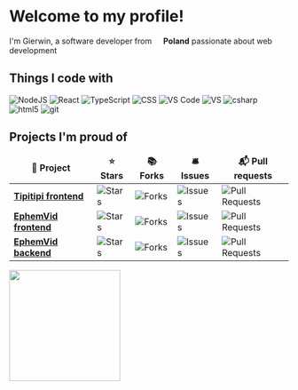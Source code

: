 <h1>Welcome to my profile!</h1>

<p>
I'm Gierwin, a software developer from <img src="https://cdn-icons-png.flaticon.com/512/197/197529.png" width="13"/> <b>Poland</b> passionate about web 
development 
</p>
<h2>Things I code with</h3>
<p>
    <img alt="NodeJS" src="https://img.shields.io/badge/NodeJS-black?logo=nodedotjs" />
    <img alt="React" src="https://img.shields.io/badge/-React-45b8d8?style=flat-square&logo=react&logoColor=white" />
    <img alt="TypeScript" src="https://img.shields.io/badge/-TypeScript-007ACC?style=flat-square&logo=typescript&logoColor=white" />
    <img alt="CSS" src="https://img.shields.io/badge/CSS-1572B6?logo=css3&logoColor=ffffff" />
    <img alt="VS Code" src="https://img.shields.io/badge/-Visual%20Studio%20Code-007acc?style=flat-square&logo=visualstudiocode&logoColor=white">
    <img alt="VS" src="https://img.shields.io/badge/Visual%20Studio-9B4993" />
    <img alt="csharp" src="https://img.shields.io/badge/C%23-682876" />
    <img alt="html5" src="https://img.shields.io/badge/-HTML5-E34F26?style=flat-square&logo=html5&logoColor=white" />
    <img alt="git" src="https://img.shields.io/badge/-Git-F05032?style=flat-square&logo=git&logoColor=white" />
    
</p>

<!-- Other potentially useful stuff -<!-- <img alt="github actions" src="https://img.shields.io/badge/-Github_Actions-2088FF?style=flat-square&logo=github-actions&logoColor=white" /> - <!-- <img alt="NestJs" src="https://img.shields.io/badge/-NestJs-ea2845?style=flat-square&logo=nestjs&logoColor=white" /> -<!-- <img alt="angular" src="https://img.shields.io/badge/-Angular-DD0031?style=flat-square&logo=angular&logoColor=white" /> -
 <!-- <img alt="npm" src="https://img.shields.io/badge/-NPM-CB3837?style=flat-square&logo=npm&logoColor=white" /> 
 -<!-- <img alt="html5" src="https://img.shields.io/badge/-HTML5-E34F26?style=flat-square&logo=html5&logoColor=white" /> - <!-- <img alt="Brave browser" src="https://img.shields.io/badge/-Brave_Browser-FB542B?style=flat-square&logo=brave&logoColor=white" /> -<!-- <img alt="Rollup" src="https://img.shields.io/badge/-Rollup-EC4A3F?style=flat-square&logo=rollup.js&logoColor=white" /> - <!-- <img alt="d3js" src="https://img.shields.io/badge/-D3.js-F9A03C?style=flat-square&logo=d3.js&logoColor=white" /> -<!-- <img alt="Prettier" src="https://img.shields.io/badge/-Prettier-F7B93E?style=flat-square&logo=prettier&logoColor=white" /> - <!-- <img alt="MongoDB" src="https://img.shields.io/badge/-MongoDB-13aa52?style=flat-square&logo=mongodb&logoColor=white" /> -<!-- <img alt="Apollo" src="https://img.shields.io/badge/-Apollo%20GraphQL-311C87?style=flat-square&logo=apollo-graphql&logoColor=white" /> - <!-- <img alt="Heroku" src="https://img.shields.io/badge/-Heroku-430098?style=flat-square&logo=heroku&logoColor=white" /> -<!-- <img alt="redux" src="https://img.shields.io/badge/-Redux-764ABC?style=flat-square&logo=redux&logoColor=white" /> - <!-- <img alt="ReactiveX" src="https://img.shields.io/badge/-RxJs-B7178C?style=flat-square&logo=reactivex&logoColor=white" /> -<!-- <img alt="GraphQL" src="https://img.shields.io/badge/-GraphQL-E10098?style=flat-square&logo=graphql&logoColor=white" /> - <!-- <img alt="Sass" src="https://img.shields.io/badge/-Sass-CC6699?style=flat-square&logo=sass&logoColor=white" /> -<!-- <img alt="Styled Components" src="https://img.shields.io/badge/-Styled_Components-db7092?style=flat-square&logo=styled-components&logoColor=white" /> - <!-- <img alt="React" src="https://img.shields.io/badge/-React-45b8d8?style=flat-square&logo=react&logoColor=white" /> -<!-- <img alt="Webpack" src="https://img.shields.io/badge/-Webpack-8DD6F9?style=flat-square&logo=webpack&logoColor=white" /> - <!-- <img alt="Google Cloud Platform" src="https://img.shields.io/badge/-Google_Cloud_Platform-1a73e8?style=flat-square&logo=google-cloud&logoColor=white" /> -->

<h2>Projects I'm proud of</h3>
<table>
<thead align="center">
<tr border: none;>
<td><b>🎁 Project</b></td>
<td><b>⭐ Stars</b></td>
<td><b>📚 Forks</b></td>
<td><b>🛎 Issues</b></td>
<td><b>📬 Pull requests</b></td>
</tr>
</thead>
<tbody>
<tr>
<td><a href="https://github.com/Gierwont/tipitipi-frontend"><b>Tipitipi frontend</b></a></td>
<td><img alt="Stars" src="https://img.shields.io/github/stars/Gierwont/tipitipi-frontend?style=flat-square&labelColor=343b41"/></td>
<td><img alt="Forks" src="https://img.shields.io/github/forks/Gierwont/tipitipi-frontend?style=flat-square&labelColor=343b41"/></td>
<td><img alt="Issues" src="https://img.shields.io/github/issues/Gierwont/tipitipi-frontend?style=flat-square&labelColor=343b41"/></td>
<td><img alt="Pull Requests" src="https://img.shields.io/github/issues-pr/Gierwont/tipitipi-frontend?style=flat-square&labelColor=343b41"/></td>
</tr>
<tr>
<td><a href="https://github.com/Gierwont/ephemvid-frontend"><b>EphemVid frontend</b></a></td>
<td><img alt="Stars" src="https://img.shields.io/github/stars/Gierwont/ephemvid-frontend?style=flat-square&labelColor=343b41"/></td>
<td><img alt="Forks" src="https://img.shields.io/github/forks/Gierwont/ephemvid-frontend?style=flat-square&labelColor=343b41"/></td>
<td><img alt="Issues" src="https://img.shields.io/github/issues/Gierwont/ephemvid-frontend?style=flat-square&labelColor=343b41"/></td>
<td><img alt="Pull Requests" src="https://img.shields.io/github/issues-pr/Gierwont/ephemvid-frontend?style=flat-square&labelColor=343b41"/></td>
</tr>
    <tr>
<td><a href="https://github.com/Gierwont/ephemvid-backend"><b>EphemVid backend</b></a></td>
<td><img alt="Stars" src="https://img.shields.io/github/stars/Gierwont/ephemvid-backend?style=flat-square&labelColor=343b41"/></td>
<td><img alt="Forks" src="https://img.shields.io/github/forks/Gierwont/ephemvid-backend?style=flat-square&labelColor=343b41"/></td>
<td><img alt="Issues" src="https://img.shields.io/github/issues/Gierwont/ephemvid-backend?style=flat-square&labelColor=343b41"/></td>
<td><img alt="Pull Requests" src="https://img.shields.io/github/issues-pr/Gierwont/ephemvid-backend?style=flat-square&labelColor=343b41"/></td>
</tr>
</tbody>
</table>
<!--
<h2>Some profile stats:</h4>
<a href="https://github.com/anuraghazra/github-readme-stats">
<img height=200 align="center" src="https://github-readme-stats.vercel.app/api?username=Gierwont&show_icons=true&theme=nord" />
</a> -->
<a href="https://github.com/anuraghazra/convoychat">
<img height=200 align="center" src="https://github-readme-stats.vercel.app/api/top-langs/?username=Gierwont&theme=nord&layout=compact" />
</a> 
<!--
<a href="">
<img align="center" src="https://github-readme-stats.vercel.app/api/wakatime?username=Gierwont&theme=nord&langs_count=5"/>
</a>-->

